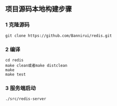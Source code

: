 项目源码本地构建步骤
---

### 1 克隆源码

```shell
git clone https://github.com/Bannirui/redis.git
```

### 2 编译

```shell
cd redis
make clean或者make distclean
make
make test
```

### 3 服务端启动

```shell
./src/redis-server
```
